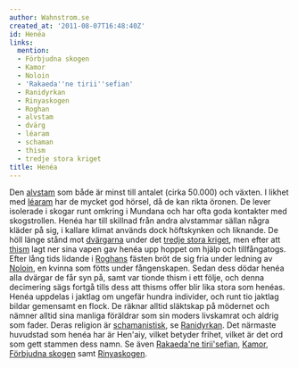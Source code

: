 ```yaml
---
author: Wahnstrom.se
created_at: '2011-08-07T16:48:40Z'
id: Henéa
links:
  mention:
  - Förbjudna skogen
  - Kamor
  - Noloin
  - 'Rakaeda''ne tirii''sefian'
  - Ranidyrkan
  - Rinyaskogen
  - Roghan
  - alvstam
  - dvärg
  - léaram
  - schaman
  - thism
  - tredje stora kriget
title: Henéa
---
```


Den [alvstam] som både är minst till antalet (cirka 50.000) och växten. I likhet med [léaram] har de
mycket god hörsel, då de kan rikta öronen. De lever isolerade i skogar runt omkring i Mundana och
har ofta goda kontakter med skogstrollen. Henéa har till skillnad från andra alvstammar sällan några
kläder på sig, i kallare klimat används dock höftskynken och liknande. De höll länge stånd mot
[dvärgarna] under det [tredje stora kriget], men efter att [thism] lagt ner sina vapen gav henéa upp
hoppet om hjälp och tillfångatogs. Efter lång tids lidande i [Roghans] fästen bröt de sig fria under
ledning av [Noloin], en kvinna som fötts under fångenskapen. Sedan dess dödar henéa alla dvärgar de
får syn på, samt var tionde thism i ett följe, och denna decimering sägs fortgå tills dess att
thisms offer blir lika stora som henéas. Henéa uppdelas i jaktlag om ungefär hundra individer, och
runt tio jaktlag bildar gemensamt en flock. De räknar alltid släktskap på mödernet och nämner alltid
sina manliga föräldrar som sin moders livskamrat och aldrig som fader. Deras religion är
[schamanistisk], se [Ranidyrkan]. Det närmaste huvudstad som henéa har är Hen'aiy, vilket betyder
frihet, vilket är det ord som gett stammen dess namn. Se även [Rakaeda'ne tirii'sefian], [Kamor],
[Förbjudna skogen] samt [Rinyaskogen].

  [alvstam]: alvstam
  [léaram]: léaram
  [dvärgarna]: dvärg
  [tredje stora kriget]: tredje_stora_kriget
  [thism]: thism
  [Roghans]: Roghan
  [Noloin]: Noloin
  [schamanistisk]: schaman
  [Ranidyrkan]: Ranidyrkan
  [Rakaeda'ne tirii'sefian]: Rakaedane_tiriisefian
  [Kamor]: Kamor
  [Förbjudna skogen]: Förbjudna_skogen
  [Rinyaskogen]: Rinyaskogen
